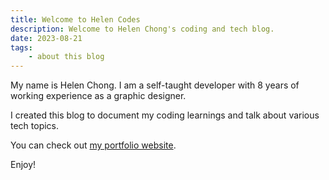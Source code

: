 ```yaml
---
title: Welcome to Helen Codes
description: Welcome to Helen Chong's coding and tech blog.
date: 2023-08-21
tags:
    - about this blog
---
```


My name is Helen Chong. I am a self-taught developer with 8 years of working experience as a graphic designer.

I created this blog to document my coding learnings and talk about various tech topics.

You can check out [my portfolio website](https://helenclx.github.io).

Enjoy!